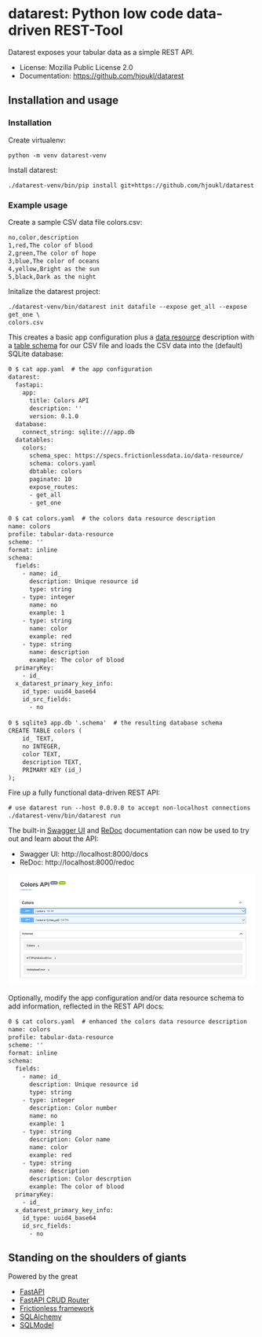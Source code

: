 # datarest: Python low code data-driven REST-Tool

Datarest exposes your tabular data as a simple REST API.

* License: Mozilla Public License 2.0
* Documentation: https://github.com/hjoukl/datarest

## Installation and usage
### Installation
Create virtualenv:

```
python -m venv datarest-venv
```

Install datarest:

```
./datarest-venv/bin/pip install git+https://github.com/hjoukl/datarest
```

### Example usage
Create a sample CSV data file colors.csv:

```
no,color,description
1,red,The color of blood
2,green,The color of hope
3,blue,The color of oceans
4,yellow,Bright as the sun
5,black,Dark as the night
```

Initalize the datarest project:
```
./datarest-venv/bin/datarest init datafile --expose get_all --expose get_one \
colors.csv 
```

This creates a basic app configuration plus a
[data resource](https://specs.frictionlessdata.io/data-resource/) description
with a [table schema](https://specs.frictionlessdata.io/table-schema/) for our
CSV file and loads the CSV data into the (default) SQLite database:

```
0 $ cat app.yaml  # the app configuration
datarest:
  fastapi:
    app:
      title: Colors API
      description: ''
      version: 0.1.0
  database:
    connect_string: sqlite:///app.db
  datatables:
    colors:
      schema_spec: https://specs.frictionlessdata.io/data-resource/
      schema: colors.yaml
      dbtable: colors
      paginate: 10
      expose_routes:
      - get_all
      - get_one

0 $ cat colors.yaml  # the colors data resource description
name: colors
profile: tabular-data-resource
scheme: ''
format: inline
schema:
  fields:
    - name: id_
      description: Unique resource id
      type: string
    - type: integer
      name: no
      example: 1
    - type: string
      name: color
      example: red
    - type: string
      name: description
      example: The color of blood
  primaryKey:
    - id_
  x_datarest_primary_key_info:
    id_type: uuid4_base64
    id_src_fields:
      - no

0 $ sqlite3 app.db '.schema'  # the resulting database schema
CREATE TABLE colors (
    id_ TEXT, 
    no INTEGER, 
    color TEXT, 
    description TEXT, 
    PRIMARY KEY (id_)
);
```

Fire up a fully functional data-driven REST API:

```
# use datarest run --host 0.0.0.0 to accept non-localhost connections
./datarest-venv/bin/datarest run
```

The built-in [Swagger UI](https://swagger.io/tools/swagger-ui/) and
[ReDoc](https://github.com/Redocly/redoc) documentation can now be used to
try out and learn about the API:
- Swagger UI: http://localhost:8000/docs
- ReDoc: http://localhost:8000/redoc

![Colors API Swagger UI](docs/images/colors-api.png)

Optionally, modify the app configuration and/or data resource schema to add
information, reflected in the REST API docs:
```
0 $ cat colors.yaml  # enhanced the colors data resource description
name: colors
profile: tabular-data-resource
scheme: ''
format: inline
schema:
  fields:
    - name: id_
      description: Unique resource id
      type: string
    - type: integer
      description: Color number
      name: no
      example: 1
    - type: string
      description: Color name
      name: color
      example: red
    - type: string
      name: description
      description: Color descrption
      example: The color of blood
  primaryKey:
    - id_
  x_datarest_primary_key_info:
    id_type: uuid4_base64
    id_src_fields:
      - no
```

## Standing on the shoulders of giants
Powered by the great
- [FastAPI](https://github.com/tiangolo/fastapi)
- [FastAPI CRUD Router](https://github.com/awtkns/fastapi-crudrouter)
- [Frictionless framework](https://github.com/frictionlessdata/frictionless-py)
- [SQLAlchemy](https://www.sqlalchemy.org/)
- [SQLModel](https://github.com/tiangolo/sqlmodel)

